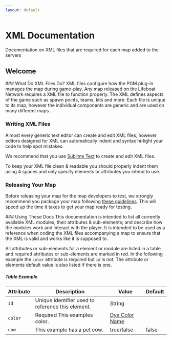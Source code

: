 ```yaml
---
layout: default
---
```


<div class="container">
<div class="jumbotron">
<h1>XML Documentation</h1>
<p class="lead">Documentation on XML files that are required for each map added to the servers</p>
</div>
<section>
<div class="page-header">
<h1>Welcome</h1>
</div>
<div class="row">
<div class="col-sm-6" markdown="1">
### What Do XML Files Do?
XML files configure how the PGM plug-in manages the map during game-play. Any map released on the Lifeboat Network requires a XML file to function properly. The XML defines aspects of the game such as spawn points, teams, kits and more. Each file is unique to its map, however the individual components are generic and are used on many different maps.


### Writing XML Files
Almost every generic text editor can create and edit XML files, however editors designed for XML can automatically indent and syntax hi-light your code to help spot mistakes.

We recommend that you use [Sublime Text](http://www.sublimetext.com) to create and edit XML files.

To keep your XML file clean & readable you should properly indent them using 4 spaces and only specify elements or attributes you intend to use.

### Releasing Your Map
Before releasing your map for the map developers to test, we strongly recommend you package your map following [these guidelines](/guides/packaging/cleaning_files).
This will speed up the time it takes to get your map ready for testing.

</div>
<div class="col-sm-6" markdown="1">
### Using These Docs
This documentation is intended to list all currently available XML modules, their attributes & sub-elements; and describe how the modules work and interact with the player. It is intended to be used as a reference when coding the XML files accompanying a map to ensure that the XML is valid and works like it is supposed to.

All attributes or sub-elements for a element or module are listed in a table and required attributes or sub-elements are marked in red. In the following example the `color` attribute is required but `id` is not. The attribute or elements default value is also listed if there is one.

##### Table Example
<div class="table-responsive">
  <table class="table table-striped table-condensed">
    <thead>
      <tr>
        <th>Attribute</th>
        <th>Description</th>
        <th>Value</th>
        <th>Default</th>
      </tr>
    </thead>
    <tbody>
      <tr>
        <td>
          <code>id</code>
        </td>
        <td>Unique identifier used to reference this element.</td>
        <td>
          <span class="label label-primary">String</span>
        </td>
        <td></td>
      </tr>
      <tr>
        <td>
          <code>color</code>
        </td>
        <td>
          <span class="label label-danger">Required</span>
          This examples color.
        </td>
        <td>
          <a href="/reference/colors"> Dye Color Name</a>
        </td>
        <td></td>
      </tr>
      <tr>
        <td>
          <code>cow</code>
        </td>
        <td>This example has a pet cow.</td>
        <td>
          <span class="label label-primary">true/false</span>
        </td>
        <td>false</td>
      </tr>
    </tbody>
  </table>
</div>
</div>
</div>
</section>
</div>
